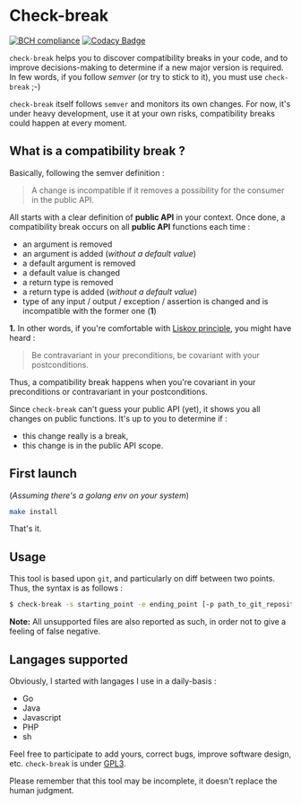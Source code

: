 # Check-break
[![BCH compliance](https://bettercodehub.com/edge/badge/Prytoegrian/check-break?branch=master)](https://bettercodehub.com/)
[![Codacy Badge](https://api.codacy.com/project/badge/Grade/6f9a3e0c93ce4fb28c778019ad083179)](https://www.codacy.com/app/prytoegrian/check-break?utm_source=github.com&amp;utm_medium=referral&amp;utm_content=Prytoegrian/check-break&amp;utm_campaign=Badge_Grade)

`check-break` helps you to discover compatibility breaks in your code, and to improve decisions-making to determine if a new major version is required. In few words, if you follow *semver* (or try to stick to it), you must use `check-break` ;-)

`check-break` itself follows `semver` and monitors its own changes. For now, it's under heavy development, use it at your own risks, compatibility breaks could happen at every moment.

## What is a compatibility break ?
Basically, following the semver definition :  
> A change is incompatible if it removes a possibility for the consumer in the public API.

All starts with a clear definition of **public API** in your context. Once done, a compatibility break occurs on all **public API** functions each time :
- an argument is removed
- an argument is added (*without a default value*)
- a default argument is removed
- a default value is changed
- a return type is removed
- a return type is added (*without a default value*)
- type of any input / output / exception / assertion is changed and is incompatible with the former one (**1**)

**1.** In other words, if you're comfortable with [Liskov principle](https://en.wikipedia.org/wiki/Liskov_substitution_principle), you might have heard :
> Be contravariant in your preconditions, be covariant with your postconditions.

Thus, a compatibility break happens when you're covariant in your preconditions or contravariant in your postconditions.

Since `check-break` can't guess your public API (yet), it shows you all changes on public functions. It's up to you to determine if :
- this change really is a break,
- this change is in the public API scope.

## First launch
(*Assuming there's a golang env on your system*)
```sh
make install
```
That's it.

## Usage
This tool is based upon `git`, and particularly on diff between two points. Thus, the syntax is as follows :
```sh
$ check-break -s starting_point -e ending_point [-p path_to_git_repository] [-c path_to_config]
```

**Note:** All unsupported files are also reported as such, in order not to give a feeling of false negative.

## Langages supported

Obviously, I started with langages I use in a daily-basis :
- Go
- Java
- Javascript
- PHP
- sh

Feel free to participate to add yours, correct bugs, improve software design, etc. `check-break` is under [GPL3](LICENCE).

Please remember that this tool may be incomplete, it doesn't replace the human judgment.
